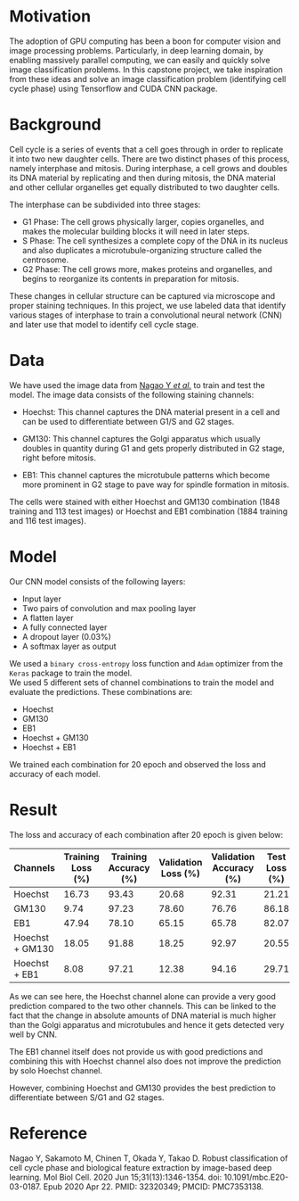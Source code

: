 # Motivation 

The adoption of GPU computing has been a boon for computer vision and image processing problems. Particularly, in deep learning domain, by enabling massively parallel computing, we can easily and quickly solve image classification problems. In this capstone project, we take inspiration from these ideas and solve an image classification problem (identifying cell cycle phase) using Tensorflow and CUDA CNN package. 

 

# Background 

Cell cycle is a series of events that a cell goes through in order to replicate it into two new daughter cells. There are two distinct phases of this process, namely interphase and mitosis. During interphase, a cell grows and doubles its DNA material by replicating and then during mitosis, the DNA material and other cellular organelles get equally distributed to two daughter cells.  

The interphase can be subdivided into three stages: 

* G1 Phase: The cell grows physically larger, copies organelles, and makes the molecular building blocks it will need in later steps. 
* S Phase: The cell synthesizes a complete copy of the DNA in its nucleus and also duplicates a microtubule-organizing structure called the centrosome. 
 * G2 Phase: The cell grows more, makes proteins and organelles, and begins to reorganize its contents in preparation for mitosis. 

 
These changes in cellular structure can be captured via microscope and proper staining techniques. In this project, we use labeled data that identify various stages of interphase to train a convolutional neural network (CNN) and later use that model to identify cell cycle stage.  

 

# Data 

We have used the image data from [Nagao Y _et al._](https://www.ncbi.nlm.nih.gov/pmc/articles/PMC7353138/) to train and test the model. The image data consists of the following staining channels: 

* Hoechst: This channel captures the DNA material present in a cell and can be used to differentiate between G1/S and G2 stages. 

* GM130: This channel captures the Golgi apparatus which usually doubles in quantity during G1 and gets properly distributed in G2 stage, right before mitosis. 

* EB1: This channel captures the microtubule patterns which become more prominent in G2 stage to pave way for spindle formation in mitosis.  

The cells were stained with either Hoechst and GM130 combination (1848 training and 113 test images) or Hoechst and EB1 combination (1884 training and 116 test images). 

 

# Model 

Our CNN model consists of the following layers: 
* Input layer 
* Two pairs of convolution and max pooling layer 
* A flatten layer 
* A fully connected layer 
* A dropout layer (0.03%) 
* A softmax layer as output 

We used a `binary cross-entropy` loss function and `Adam` optimizer from the `Keras` package to train the model.  
We used 5 different sets of channel combinations to train the model and evaluate the predictions. These combinations are: 
* Hoechst  
* GM130 
* EB1 
* Hoechst + GM130 
* Hoechst + EB1 

We trained each combination for 20 epoch and observed the loss and accuracy of each model.  

# Result 

The loss and accuracy of each combination after 20 epoch is given below: 

| Channels        | Training Loss (%) | Training Accuracy (%) | Validation Loss (%) | Validation Accuracy (%) | Test Loss (%) | Test Accuracy (%) | 
|-----------------|-------------------|-----------------------|---------------------|-------------------------|---------------|-------------------|
| Hoechst         |             16.73 |                 93.43 |               20.68 |                   92.31 |         21.21 |             89.66 | 
| GM130           |              9.74 |                 97.23 |               78.60 |                   76.76 |         86.18 |             73.45 |
| EB1             |             47.94 |                 78.10 |               65.15 |                   65.78 |         82.07 |             56.90 |
| Hoechst + GM130 |             18.05 |                 91.88 |               18.25 |                   92.97 |         20.55 |             91.15 |
| Hoechst + EB1   |              8.08 |                 97.21 |               12.38 |                   94.16 |         29.71 |             88.79 |


As we can see here, the Hoechst channel alone can provide a very good prediction compared to the two other channels. This can be linked to the fact that the change in absolute amounts of DNA material is much higher than the Golgi apparatus and microtubules and hence it gets detected very well by CNN.  

The EB1 channel itself does not provide us with good predictions and combining this with Hoechst channel also does not improve the prediction by solo Hoechst channel.  

However, combining Hoechst and GM130 provides the best prediction to differentiate between S/G1 and G2 stages. 

 

# Reference 

Nagao Y, Sakamoto M, Chinen T, Okada Y, Takao D. Robust classification of cell cycle phase and biological feature extraction by image-based deep learning. Mol Biol Cell. 2020 Jun 15;31(13):1346-1354. doi: 10.1091/mbc.E20-03-0187. Epub 2020 Apr 22. PMID: 32320349; PMCID: PMC7353138. 

 

 